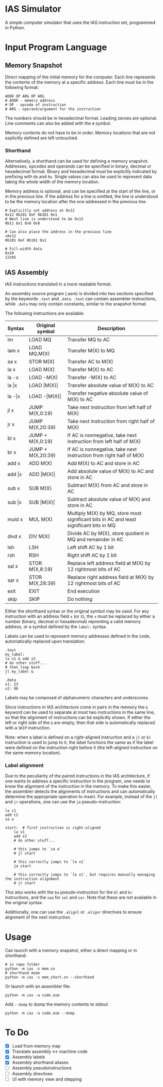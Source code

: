 # IAS Simulator

A simple computer simulator that uses the IAS instruction set, programmed in Python.

# Input Program Language

## Memory Snapshot

Direct mapping of the initial memory for the computer. Each line represents the contents of the memory at a specific address. Each line must be in the following format:

    ADDR OP ARG OP ARG
    # ADDR - memory address
    # OP - opcode of instruction
    # ARG - operand/argument for the instruction

The numbers should be in hexadecimal format. Leading zeroes are optional. Line comments can also be added with the `#` symbol.

Memory contents do not have to be in order. Memory locations that are not explicitly defined are left untouched.

### Shorthand

Alternatively, a shorthand can be used for defining a memory snapshot. Addresses, opcodes and operands can be specified in binary, decimal or hexadecimal format. Binary and hexadecimal must be explicitly indicated by prefixing with `0b` and `0x`. Single values can also be used to represent data taking the whole width of the memory location.

Memory address is optional, and can be specified at the start of the line, or in the previous line. If the address for a line is omitted, the line is understood to be the memory location after the one addressed in the previous line.

    # Explicitly set address at 0x12
    0x12 0b101 0xF 0b101 0x1
    # Next line is understood to be 0x13
    0b11 0x1 0x0 0x0
    
    # Can also place the address in the previous line
    =0x12
    0b101 0xF 0b101 0x1

    # Full-width data
    0x10
    12345

## IAS Assembly

IAS instructions translated in a more readable format.

An assembly source program (.asm) is divided into two sections specified by the keywords `.text` and `.data`. `.text` can contain assembler instructions, while `.data` may only contain constants, similar to the snapshot format.

The following instructions are available:

| Syntax   | Original symbol   | Description
| -------- | ----------------- | -----------
| lm       | LOAD MQ           | Transfer MQ to AC
| lam x    | LOAD MQ,M(X)      | Transfer M(X) to MQ
| sa x     | STOR M(X)         | Transfer AC to M(X)
| la x     | LOAD M(X)         | Transfer M(X) to AC
| la -x    | LOAD -M(X)        | Transfer -M(X) to AC
| la \|x   | LOAD \|M(X)\|     | Transfer absolute value of M(X) to AC
| la -\|x  | LOAD -\|M(X)\|    | Transfer negative absolute value of M(X) to AC
| jl x     | JUMP M(X,0:19)    | Take next instruction from left half of M(X)
| jr x     | JUMP M(X,20:39)   | Take next instruction from right half of M(X)
| bl x     | JUMP + M(X,0:19)  | If AC is nonnegative, take next instruction from left half of M(X)
| br x     | JUMP + M(X,20:39) | If AC is nonnegative, take next instruction from right half of M(X)
| add x    | ADD M(X)          | Add M(X) to AC and store in AC
| add \|x  | ADD \|M(X)\|      | Add absolute value of M(X) to AC and store in AC
| sub x    | SUB M(X)          | Subtract M(X) from AC and store in AC
| sub \|x  | SUB \|M(X)\|      | Subtract absolute value of M(X) and store in AC
| muld x   | MUL M(X)          | Multiply M(X) by MQ, store most significant bits in AC and least significant bits in MQ
| divd x   | DIV M(X)          | Divide AC by M(X), store quotient in MQ and remainder in AC
| lsh      | LSH               | Left shift AC by 1 bit
| rsh      | RSH               | Right shift AC by 1 bit
| sal x    | STOR M(X,8:19)    | Replace left address field at M(X) by 12 rightmost bits of AC
| sar x    | STOR M(X,28:39)   | Replace right address field at M(X) by 12 rightmost bits of AC
| exit     | EXIT              | End execution
| skip     | SKIP              | Do nothing

Either the shorthand syntax or the original symbol may be used. For any instruction with an address field `x` (or `X`), the `x` must be replaced by either a number (binary, decimal or hexadecimal) reprenting a valid memory address, or a symbol defined by the `label:` syntax.

Labels can be used to represent memory addresses defined in the code, automatically replaced upon translation:

    .text
    my_label:
    la x1 & add x2
    # do other stuff...
    # then loop back
    jl my_label &

    .data
    x1: 23
    x2: 98

Labels may be composed of alphanumeric characters and underscores.

Since instructions in IAS architecture come in pairs in the memory the `&` keyword can be used to separate at most two instructions in the same line, so that the alignment of instructions can be explicitly shown. If either the left or right side of the `&` are empty, then that side is automatically replaced with a `SKIP` instruction.

Note: when a label is defined on a right-aligned instruction and a `jl` or `bl` instruction is used to jump to it, the label functions the same as if the label were defined on the instruction right before it (the left-aligned instruction on the same memory location).

### Label alignment

Due to the peculiarity of the paired instructions in the IAS architecture, if one wants to address a specific instruction in the program, one needs to know the alignment of the instruction in the memory. To make this easier, the assembler detects the alignments of instructions and can automatically determine the appropriate operation to insert. For example, instead of the `jl` and `jr` operations, one can use the `ja` pseudo-instruction:

    la c1
    add c2
    sa a

    start:  # first instruction is right-aligned
        la x1
        add x2
        # do other stuff...

        # this jumps to `sa a`
        # jl start

        # this correctly jumps to `la x1`
        ja start

        # this correctly jumps to `la x1`, but requires manually managing the instruction alignment
        # jr start

This also works with the `ba` pseudo-instruction for the `bl` and `br` instructions, and the `saa` for `sal` and `sar`. Note that these are not available in the original syntax.

Additionally, one can use the `.alignl` or `.alignr` directives to ensure alignment of the next instruction.


# Usage

Can launch with a memory snapshot, either a direct mapping or in shorthand:

    # in repo folder
    python -m ias -s mem.sn
    # shorthand mode
    python -m ias -s mem_short.sn --shorthand

Or launch with an assembler file:

    python -m ias -a code.asm

Add `--dump` to dump the memory contents to stdout

    python -m ias -a code.asm --dump

# To Do

- [x] Load from memory map
- [x] Translate assembly <-> machine code
- [x] Assembly labels
- [x] Assembly shorthand aliases
- [ ] Assembly pseudoinstructions
- [ ] Assembly directives
- [ ] UI with memory view and stepping
